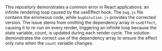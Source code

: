 This repository demonstrates a common error in React applications: an infinite rendering loop caused by the useEffect hook. The `bug.js` file contains the erroneous code, while `bugSolution.js` provides the corrected version.  The issue stems from omitting the dependency array in `useEffect`, causing it to re-run on every render, triggering an infinite loop because the state variable, count, is updated during each render cycle. The solution demonstrates the correct use of the dependency array to ensure the effect only runs when the `count` variable changes.